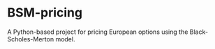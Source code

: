 # BSM-pricing
A Python-based project for pricing European options using the Black-Scholes-Merton model.
